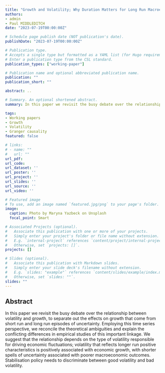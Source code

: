 ```yaml
---
title: "Growth and Volatility; Why Duration Matters for Long Run Macroeconomic Outcomes"
authors:
- admin
- Paul MIDDLEDITCH
date: "2023-07-19T00:00:00Z"

# Schedule page publish date (NOT publication's date).
publishDate: "2023-07-19T00:00:00Z"

# Publication type.
# Accepts a single type but formatted as a YAML list (for Hugo requirements).
# Enter a publication type from the CSL standard.
publication_types: ["working-paper"]

# Publication name and optional abbreviated publication name.
publication: ""
publication_short: ""

abstract: ..

# Summary. An optional shortened abstract.
summary: In this paper we revisit the busy debate over the relationship between volatility and growth.

tags:
- Working papers
- Growth
- Volatility
- Granger causality
featured: false

# links:
# - name: ""
#   url: ""
url_pdf: 
url_code: 
url_dataset: ''
url_poster: ''
url_project: ''
url_slides: ''
url_source: ''
url_video: ''

# Featured image
# To use, add an image named `featured.jpg/png` to your page's folder. 
image:
  caption: Photo by Maryna Yazbeck on Unsplash
  focal_point: Smart

# Associated Projects (optional).
#   Associate this publication with one or more of your projects.
#   Simply enter your project's folder or file name without extension.
#   E.g. `internal-project` references `content/project/internal-project/index.md`.
#   Otherwise, set `projects: []`.
projects: []

# Slides (optional).
#   Associate this publication with Markdown slides.
#   Simply enter your slide deck's filename without extension.
#   E.g. `slides: "example"` references `content/slides/example/index.md`.
#   Otherwise, set `slides: ""`.
slides: ""
---
```


## **Abstract**
In this paper we revisit the busy debate over the relationship between volatility and growth, to separate out the effects on growth that come from short run and long run episodes of uncertainty. Employing this time series perspective, we reconcile the theoretical ambiguities and explain the conflicting differences in empirical studies of this important linkage. We suggest that the relationship depends on the type of volatility responsible for driving economic fluctuations; volatility that reflects longer run positive characteristics is positively associated with economic growth, with shorter spells of uncertainty associated with poorer macroeconomic outcomes. Stabilisation policy needs to discriminate between good volatility and bad volatility.